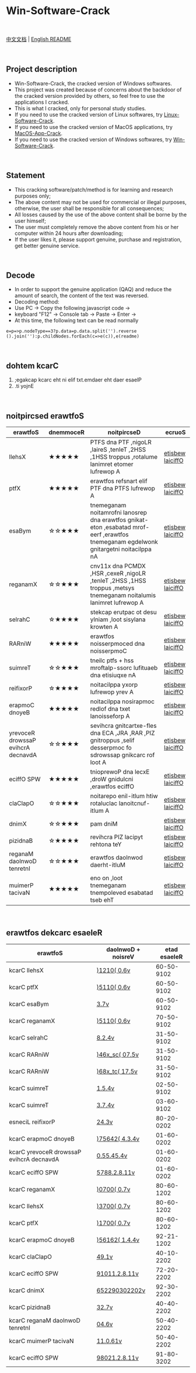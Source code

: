 
<keepit>

# Win-Software-Crack

<br>

[中文文档](README.md) | [English README](README_EN.md)

<br>

## Project description

- Win-Software-Crack, the cracked version of Windows softwares.
- This project was created because of concerns about the backdoor of the cracked version provided by others, so feel free to use the applications I cracked.
- This is what I cracked, only for personal study studies.
- If you need to use the cracked version of Linux softwares, try [Linux-Software-Crack](./../../../Linux-Software-Crack).
- If you need to use the cracked version of MacOS applications, try [MacOS-App-Crack](./../../../MacOS-App-Crack).
- If you need to use the cracked version of Windows softwares, try [Win-Software-Crack](./../../../Win-Software-Crack).

<br>

## Statement

- This cracking software/patch/method is for learning and research purposes only;
- The above content may not be used for commercial or illegal purposes, otherwise, the user shall be responsible for all consequences;
- All losses caused by the use of the above content shall be borne by the user himself;
- The user must completely remove the above content from his or her computer within 24 hours after downloading;
- If the user likes it, please support genuine, purchase and registration, get better genuine service.

<br>

## Decode

- In order to support the genuine application (QAQ) and reduce the amount of search, the content of the text was reversed.
- Decoding method:
- Use PC -> Copy the following javascript code -> 
- keyboard "F12" -> Console tab -> Paste -> Enter -> 
- At this time, the following text can be read normally

```
e=p=>p.nodeType==3?p.data=p.data.split('').reverse
().join(''):p.childNodes.forEach(c=>e(c)),e(readme)

```

</keepit>

<br>

## dohtem kcarC

1. ;egakcap kcarc eht ni elif txt.emdaer eht daer esaelP
1. .ti yojnE

<br>

## noitpircsed erawtfoS

|erawtfoS|dnemmoceR|noitpircseD|ecruoS
|---|---|---|---
|llehsX|★★★★★|PTFS dna PTF ,nigoLR ,laireS ,tenleT ,2HSS ,1HSS troppus ,rotalume lanimret etomer lufrewop A|[etisbew laiciffO](https://www.netsarang.com/)
|ptfX|★★★★★|erawtfos refsnart elif PTF dna PTFS lufrewop A|[etisbew laiciffO](https://www.netsarang.com/)
|esaBym|☆☆★★★|tnemeganam noitamrofni lanosrep dna erawtfos gnikat-eton ,esabatad mrof-eerf ,erawtfos tnemeganam egdelwonk gnitargetni noitacilppa nA|[etisbew laiciffO](http://www.wjjsoft.com/)
|reganamX|☆☆★★★|cnv11x dna PCMDX ,HSR ,cexeR ,nigoLR ,tenleT ,2HSS ,1HSS troppus ,metsys tnemeganam noitalumis lanimret lufrewop A|[etisbew laiciffO](https://www.netsarang.com/)
|selrahC|☆★★★★|stekcap erutpac ot desu ylniam ,loot sisylana krowten A|[etisbew laiciffO](https://www.charlesproxy.com/)
|RARniW|★★★★★|erawtfos noisserpmoced dna noisserpmoC|[etisbew laiciffO](https://www.rarlab.com/)
|suimreT|☆☆★★★|tneilc ptfs + hss mroftalp-ssorc lufituaeb dna etisiuqxe nA|[etisbew laiciffO](https://www.termius.com/)
|reifixorP|☆★★★★|noitacilppa yxorp lufrewop yrev A|[etisbew laiciffO](https://www.proxifier.com/)
|erapmoC dnoyeB|★★★★★|noitacilppa nosirapmoc redlof dna txet lanoisseforp A|[etisbew laiciffO](https://www.scootersoftware.com/)
|yrevoceR drowssaP evihcrA decnavdA|☆☆★★★|sevihcra gnitcartxe-fles dna ECA ,JRA ,RAR ,PIZ gnitroppus ,selif desserpmoc fo sdrowssap gnikcarc rof loot A|[etisbew laiciffO](https://www.elcomsoft.com/archpr.html)
|eciffO SPW|★★★★★|tnioprewoP dna lecxE ,droW gnidulcni ,erawtfos eciffO|[etisbew laiciffO](https://www.wps.cn/product/wpsmac/)
|claClapO|☆☆★★★|noitarepo enil-itlum htiw rotaluclac lanoitcnuf-itlum A|[etisbew laiciffO](https://www.skytopia.com/software/opalcalc/index.htm)
|dnimX|☆☆★★★|pam dniM|[etisbew laiciffO](https://www.xmind.net/)
|pizidnaB|☆★★★★|revihcra PIZ lacipyt rehtona teY|[etisbew laiciffO](https://www.bandisoft.com/)
|reganaM daolnwoD tenretnI|☆☆★★★|erawtfos daolnwod daerht-itluM|[etisbew laiciffO](https://www.internetdownloadmanager.com/)
|muimerP tacivaN|★★★★★|eno on ,loot tnemeganam tnempoleved esabatad tseb ehT|[etisbew laiciffO](https://www.navicat.com/)

<br>

## erawtfos dekcarc esaeleR

|erawtfoS|daolnwoD + noisreV|etad esaeleR
|---|---|---
|kcarC llehsX|[)1210( 0.6v](./../../releases/tag/1210-0.6v-kcarC-llehsX)|60-50-9102
|kcarC ptfX|[)5110( 0.6v](./../../releases/tag/5110-0.6v-kcarC-ptfX)|60-50-9102
|kcarC esaBym|[3.7v](./../../releases/tag/3.7v-kcarC-esaBym)|60-50-9102
|kcarC reganamX|[)5110( 0.6v](./../../releases/tag/5110-0.6v-kcarC-reganamX)|70-50-9102
|kcarC selrahC|[8.2.4v](./../../releases/tag/8.2.4v-kcarC-selrahC)|31-50-9102
|kcarC RARniW|[)46x_sc( 07.5v](./../../releases/tag/46x_sc-07.5v-kcarC-RARniW)|31-50-9102
|kcarC RARniW|[)68x_tc( 17.5v](./../../releases/tag/68x_tc-17.5v-kcarC-RARniW)|31-50-9102
|kcarC suimreT|[1.5.4v](./../../releases/tag/1.5.4v-kcarC-suimreT)|02-50-9102
|kcarC suimreT|[3.7.4v](./../../releases/tag/3.7.4v-kcarC-suimreT)|03-60-9102
|esneciL reifixorP|[24.3v](./../../releases/tag/24.3v-esneciL-reifixorP)|80-20-0202
|kcarC erapmoC dnoyeB|[)75642( 4.3.4v](./../../releases/tag/75642-4.3.4v-kcarC-erapmoC-dnoyeB)|01-60-0202
|kcarC yrevoceR drowssaP evihcrA decnavdA|[0.55.45.4v](./../../releases/tag/0.55.45.4v-kcarC-yrevoceR-drowssaP-evihcrA-decnavdA)|01-60-0202
|kcarC eciffO SPW|[5788.2.8.11v](./../../releases/tag/5788.2.8.11v-kcarC-eciffO-SPW)|01-60-0202
|kcarC reganamX|[)0700( 0.7v](./../../releases/tag/7000.0.7v-kcarC-etiuSrewoPreganamX)|80-60-1202
|kcarC llehsX|[)3700( 0.7v](./../../releases/tag/7000.0.7v-kcarC-etiuSrewoPreganamX)|80-60-1202
|kcarC ptfX|[)1700( 0.7v](./../../releases/tag/7000.0.7v-kcarC-etiuSrewoPreganamX)|80-60-1202
|kcarC erapmoC dnoyeB|[)56162( 1.4.4v](./../../releases/tag/56162-1.4.4v-kcarC-erapmoC-dnoyeB)|92-21-1202
|kcarC claClapO|[49.1v](./../../releases/tag/49.1v-kcarC-claClapO)|40-10-2202
|kcarC eciffO SPW|[91011.2.8.11v](./../../releases/tag/91011.2.8.11v-kcarC-eciffO-SPW)|72-20-2202
|kcarC dnimX|[652290302202v](./../../releases/tag/652290302202v-kcarC-dnimX)|92-30-2202
|kcarC pizidnaB|[32.7v](./../../releases/tag/32.7v-kcarC-pizidnaB)|40-40-2202
|kcarC reganaM daolnwoD tenretnI|[04.6v](./../../releases/tag/04.6v-kcarC-reganaM-daolnwoD-tenretnI)|50-40-2202
|kcarC muimerP tacivaN|[11.0.61v](./../../releases/tag/11.0.61v-kcarC-muimerP-tacivaN)|50-40-2202
|kcarC eciffO SPW|[98021.2.8.11v](./../../releases/tag/98021.2.8.11v-kcarC-eciffO-SPW)|91-80-3202
